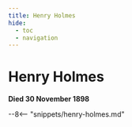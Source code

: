 ```yaml
---
title: Henry Holmes
hide:
  - toc
  - navigation 
---
```


# Henry Holmes

**Died 30 November 1898**

--8<-- "snippets/henry-holmes.md"
